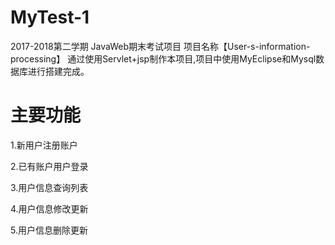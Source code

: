 # MyTest-1  
2017-2018第二学期 JavaWeb期末考试项目 
项目名称【User-s-information-processing】
通过使用Servlet+jsp制作本项目,项目中使用MyEclipse和Mysql数据库进行搭建完成。

# 主要功能
1.新用户注册账户

2.已有账户用户登录

3.用户信息查询列表

4.用户信息修改更新

5.用户信息删除更新
